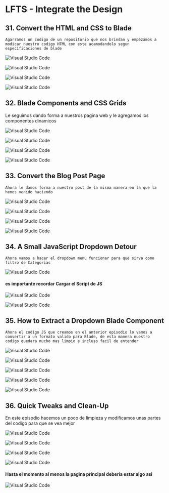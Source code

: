 # LFTS - Integrate the Design

## 31. Convert the HTML and CSS to Blade
    Agarramos un codigo de un repositorio que nos brindan y empezamos a modicar nuestro codigo HTML con este acamodandolo segun especificaciones de blade

![Visual Studio Code](./images/posts%2031.PNG "Modificacion de vista")

![Visual Studio Code](./images/creacion%20de%20los%20post-card%2031.PNG "Creacion de vista")

![Visual Studio Code](./images/creacion%20de%20los%20post-featured%2031.PNG "Creacion de vista")

![Visual Studio Code](./images/Creacion%20del%20header%2031.PNG "Creacion de vista")



## 32. Blade Components and CSS Grids
 Le seguimos dando forma a nuestros pagina web y le agregamos los componentes dinamicos

![Visual Studio Code](./images/posts%2032.PNG "Modificacion de vista")

![Visual Studio Code](./images/post-featured%2032.PNG "Modificacion de vista")

![Visual Studio Code](./images/post-card%2032.PNG "Modificacion de vista")

![Visual Studio Code](./images/post-grid%2032.PNG "Creacion de vista")



## 33. Convert the Blog Post Page
    Ahora le damos forma a nuestro post de la misma manera en la que la hemos venido haciendo

![Visual Studio Code](./images/post%2033.PNG "Modificacion de vista")

![Visual Studio Code](./images/post-card%2033.PNG "Modificacion de vista")

![Visual Studio Code](./images/post-featured%2033.PNG "Modificacion de vista")

![Visual Studio Code](./images/category-button%2033.PNG "Creacion de vista")



## 34. A Small JavaScript Dropdown Detour
    Ahora vamos a hacer el dropdowm menu funcionar para que sirva como filtro de Categorias

![Visual Studio Code](./images/post-header%2034.PNG "Modificacion de vista")

#### es importante recordar Cargar el Script de JS

![Visual Studio Code](./images/post-header%2034.PNG "Modificacion de vista")

![Visual Studio Code](./images/routes%2034.PNG "Modificacion de vista")



## 35. How to Extract a Dropdown Blade Component
    Ahora el codigo JS que creamos en el anterior episodio lo vamos a convertir a un formato valido para Blade, de esta manera nuestro codigo quedara mucho mas limpio e incluso facil de entender

![Visual Studio Code](./images/drop-item%2035.PNG "Creacion de vista")

![Visual Studio Code](./images/dropdown%2035.PNG "Creacion de vista")

![Visual Studio Code](./images/icon%2035.PNG "Creacion de vista")

![Visual Studio Code](./images/post-header%2035.PNG "Modificacion de vista")

![Visual Studio Code](./images/routes%2035.PNG "Modificacion de vista")

## 36. Quick Tweaks and Clean-Up
 En este episodio hacemos un poco de limpieza y modificamos unas partes del codigo para que se vea mejor


![Visual Studio Code](./images/post%2036.PNG "Modificacion de vista")

![Visual Studio Code](./images/post-header%2036.PNG "Modificacion de vista")

![Visual Studio Code](./images/Post-factory%2036.PNG "Modificacion de vista")

![Visual Studio Code](./images/post-featured%2036.PNG "Modificacion de vista")


#### Hasta el momento al menos la pagina principal deberia estar algo asi

![Visual Studio Code](./images/Resultado%2036.PNG "Modificacion de vista")